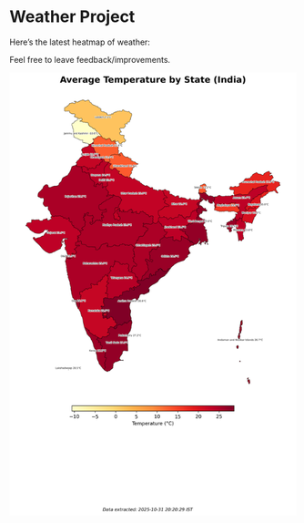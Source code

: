 # Weather Project

Here’s the latest heatmap of weather:

Feel free to leave feedback/improvements.

![India Heatmap](docs/assets/india_heatmap.png?v=04CCB8)
